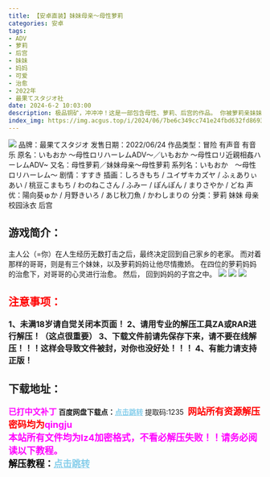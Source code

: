 ```yaml
---
title: 【安卓直装】妹妹母亲～母性萝莉
categories: 安卓
tags:
- ADV
- 萝莉
- 后宫
- 妹妹
- 妈妈
- 可爱
- 治愈
- 2022年
- 最果てスタジオ社
date: 2024-6-2 10:03:00
description: 极品铜矿，冲冲冲！这是一部包含母性、萝莉、后宫的作品。 你被萝莉亲妹妹3人和萝莉母亲尽情溺爱。 主人公（=你）在人生经历无数打击之后，最终决定回到自己家乡的老家。而对着那样的哥哥，则是有三个妹妹，以及萝莉妈妈让他尽情撒娇。在四位的萝莉妈妈的治愈下，对哥哥的心灵进行治愈。然后，回到妈妈的子宫之中。
index_img: https://img.acgus.top/i/2024/06/7be6c349cc741e24fbd632fd86939f14.webp
---
```

![](https://img.acgus.top/i/2024/06/7be6c349cc741e24fbd632fd86939f14.webp)
品牌：最果てスタジオ
发售日期：2022/06/24
作品类型：冒险 有声音 有音乐
原名：いもおか ～母性ロリハーレムADV～／いもおか 〜母性ロリ近親相姦ハーレムADV~
又名：母性萝莉／妹妹母亲～母性萝莉
系列名：いもおか　〜母性ロリハーレム〜
剧情：すすき
插画：しろきもち / ユイザキカズヤ / ふぇありぃあい / 桃豆こまもち / わのねこさん / ふみー / ぽんぽん / まりさやか / どね
声优：陽向葵ゅか / 月野きいろ / あじ秋刀魚 / かわしまりの
分类：萝莉 妹妹 母亲 校园泳衣 后宫

## 游戏简介：
主人公（=你）在人生经历无数打击之后，最终决定回到自己家乡的老家。
而对着那样的哥哥，则是有三个妹妹，以及萝莉妈妈让他尽情撒娇。
在四位的萝莉妈妈的治愈下，对哥哥的心灵进行治愈。
然后，
回到妈妈的子宫之中。
![](https://img.acgus.top/i/2024/06/684731a07cb1393e325d881ba8593178.webp)
![](https://img.acgus.top/i/2024/06/ce1e68fe777fea4e29f996d470138506.webp)
![](https://img.acgus.top/i/2024/06/523ab1e8dfbc4a0f5249c55781e3fa92.webp)





## <font color=#FF0000 >注意事项：</font>
<font size=3><b>1、未满18岁请自觉关闭本页面！
2、请用专业的解压工具ZA或RAR进行解压！（这点很重要）
3、下载文件前请先保存下来，请不要在线解压！！！这样会导致文件被封，对你也没好处！！！
4、有能力请支持正版！</b></font>

## 下载地址：
<font color=#FF00FF size=3>**已打中文补丁**</font>
<b>百度网盘下载点：</b><a href="https://pan.baidu.com/s/1zTmgOXvmV9GthqCqIXpzRQ?pwd=1235" style="color: #87CEEB;"><b>点击跳转</b></a> 提取码:1235
<a style="padding: 0" href="https://post.qingju.org/AD/"><img style="max-width:100%" src="https://img.acgus.top/i/2024/07/478f689b8021d8d499ab43d21acf137a.gif" alt=""></a>
<b><font color=#FF0000 size=4>网站所有资源解压密码均为</b></font><b><font color=#FF00FF size=4>qingju</font><font color=#FF0000 ></font></b><br><b><font color=#FF00FF size=4>本站所有文件均为lz4加密格式，不看必解压失败！！请务必阅读以下教程。</b></font><br><b><font color=#000 size=4>解压教程：</b><a href="https://post.qingju.org/tutorial/000/" style="color: #87CEEB;"><b>点击跳转</b></a>